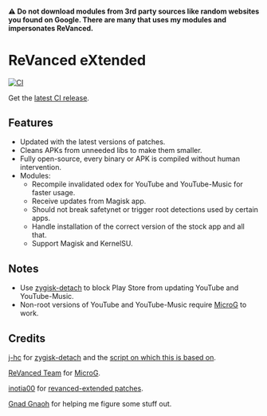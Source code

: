 #### ⚠️ Do not download modules from 3rd party sources like random websites you found on Google. There are many that uses my modules and impersonates ReVanced.

# ReVanced eXtended
[![CI](https://github.com/ahkehra/revanced-extended/actions/workflows/ci.yml/badge.svg?event=schedule)](https://github.com/ahkehra/revanced-extended/actions/workflows/ci.yml)

Get the [latest CI release](https://github.com/ahkehra/revanced-extended/releases/latest).

## Features
 * Updated with the latest versions of patches.
 * Cleans APKs from unneeded libs to make them smaller.
 * Fully open-source, every binary or APK is compiled without human intervention.
 * Modules:
     * Recompile invalidated odex for YouTube and YouTube-Music for faster usage.
     * Receive updates from Magisk app.
     * Should not break safetynet or trigger root detections used by certain apps.
     * Handle installation of the correct version of the stock app and all that.
     * Support Magisk and KernelSU.

 ## Notes
* Use [zygisk-detach](https://github.com/j-hc/zygisk-detach) to block Play Store from updating YouTube and YouTube-Music.
* Non-root versions of YouTube and YouTube-Music require [MicroG](https://github.com/ReVanced/GmsCore/releases) to work.

## Credits
[j-hc](https://github.com/j-hc) for [zygisk-detach](https://github.com/j-hc/zygisk-detach) and the [script on which this is based on](https://github.com/j-hc/revanced-magisk-module).

[ReVanced Team](https://github.com/revanced) for [MicroG](https://github.com/ReVanced/GmsCore/releases).

[inotia00](https://github.com/inotia00) for [revanced-extended patches](https://github.com/inotia00/revanced-patches).

[Gnad Gnaoh](https://github.com/gnadgnaoh) for helping me figure some stuff out.
